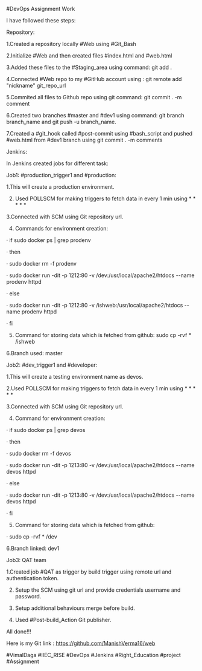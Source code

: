 #DevOps Assignment Work

I have followed these steps:

Repository:

1.Created a repository locally #Web using #Git_Bash

2.Initialize #Web and then created files #index.html and #web.html

3.Added these files to the #Staging_area using command: git add .

4.Connected #Web repo to my #GitHub account using : git remote add "nickname" git_repo_url

5.Commited all files to Github repo using git command: git commit . -m comment

6.Created two branches #master and #dev1 using command: git branch branch_name and git push -u branch_name.

7.Created a #git_hook called #post-commit using #bash_script and pushed #web.html from #dev1 branch using git commit . -m comments

Jenkins:

In Jenkins created jobs for different task:

Job1: #production_trigger1 and #production:

1.This will create a production environment.

2. Used POLLSCM for making triggers to fetch data in every 1 min using * * * * *

3.Connected with SCM using Git repository url.

4. Commands for environment creation:

· if sudo docker ps | grep prodenv

· then

· sudo docker rm -f prodenv

·  sudo docker run -dit -p 1212:80 -v /dev:/usr/local/apache2/htdocs --name prodenv httpd

·        else

· sudo docker run -dit -p 1212:80 -v /ishweb:/usr/local/apache2/htdocs --name prodenv httpd

· fi

5. Command for storing data which is fetched from github: sudo cp -rvf * /ishweb

6.Branch used: master

Job2: #dev_trigger1 and #developer:

1.This will create a testing environment name as devos.

2.Used POLLSCM for making triggers to fetch data in every 1 min using * * * * *

3.Connected with SCM using Git repository url.

4. Command for environment creation:

· if sudo docker ps | grep devos

· then

· sudo docker rm -f devos

· sudo docker run -dit -p 1213:80 -v /dev:/usr/local/apache2/htdocs --name devos httpd

· else

· sudo docker run -dit -p 1213:80 -v /dev:/usr/local/apache2/htdocs --name devos httpd

· fi

5. Command for storing data which is fetched from github:

·        sudo cp -rvf * /dev

6.Branch linked: dev1

Job3: QAT team

1.Created job #QAT as trigger by build trigger using remote url and authentication token.

2. Setup the SCM using git url and provide credentials username and password.

3. Setup additional behaviours merge before build.

4. Used #Post-build_Action Git publisher.

All done!!!

Here is my Git link : https://github.com/ManishVerma16/web

#VimalDaga #IIEC_RISE #DevOps #Jenkins #Right_Education #project #Assignment

 
